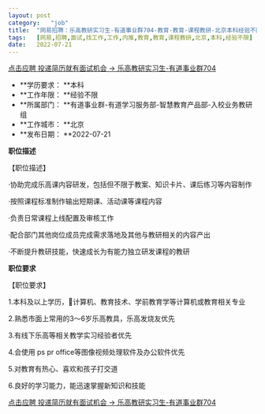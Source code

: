 ```yaml
---
layout:	post
category:	"job"
title:	"网易招聘：乐高教研实习生-有道事业群704-教育-教育-课程教研-北京本科经验不限"
tags:	[网易,招聘,面试,找工作,工作,内推,教育,教育,课程教研,北京,本科,经验不限]
date:	2022-07-21
---
```


[点击应聘 投递简历就有面试机会 ->  乐高教研实习生-有道事业群704](http://mobile.bole.netease.com/bole/boleDetail?id=41712&employeeId=346f03c3cda5f04c&key=all)



- **学历要求： **本科
- **工作年限： **经验不限
- **所属部门： **有道事业群-有道学习服务部-智慧教育产品部-入校业务教研组
- **工作城市： **北京
- **发布日期： **2022-07-21



**职位描述**

【职位描述】

·协助完成乐高课内容研发，包括但不限于教案、知识卡片、课后练习等内容制作

·按照课程标准制作输出短期课、活动课等课程内容

·负责日常课程上线配置及审核工作

·配合部门其他岗位成员完成需求落地及其他与教研相关的内容产出

·不断提升教研技能，快速成长为有能力独立研发课程的教研





**职位要求**

【职位要求】

1.本科及以上学历，计算机、教育技术、学前教育学等计算机或教育相关专业

2.熟悉市面上常用的3～6岁乐高教具，乐高发烧友优先

3.有线下乐高等相关教学实习经验者优先

4.会使用 ps pr office等图像视频处理软件及办公软件优先

5.对教育有热心、喜欢和孩子打交道

6.良好的学习能力，能迅速掌握新知识和技能



[点击应聘 投递简历就有面试机会 ->  乐高教研实习生-有道事业群704](http://mobile.bole.netease.com/bole/boleDetail?id=41712&employeeId=346f03c3cda5f04c&key=all)